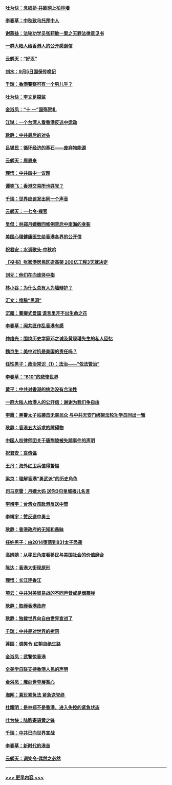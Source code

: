 #### [吐为快：念奴娇‧共匪网上柏林墙](../pages/nsc993/n11519122.md?t=09131600) 
#### [李春草：中秋致乌托邦中人](../pages/nsc993/n11518776.md?t=09131600) 
#### [谢燕益：法轮功学员张莉敏一案之无罪法律意见书](../pages/nsc993/n11517600.md?t=09131600) 
#### [一群大陆人给香港人的公开感谢信](../pages/nsc993/n11514797.md?t=09131600) 
#### [云鹤天：“好汉”](../pages/nsc993/n11513536.md?t=09131600) 
#### [刘水：9月5日国保传唤记](../pages/nsc993/n11513460.md?t=09131600) 
#### [千瑞：香港警察可有一个男儿乎？](../pages/nsc993/n11513109.md?t=09131600) 
#### [吐为快：李文足探监](../pages/nsc993/n11509622.md?t=09131600) 
#### [金浴凤：“十‧一”国殇贺礼](../pages/nsc993/n11509593.md?t=09131600) 
#### [江琳：一个台湾人看香港反送中运动](../pages/nsc993/n11509211.md?t=09131600) 
#### [耿静：中共最后的对头](../pages/nsc993/n11508308.md?t=09131600) 
#### [吕锡民：循环经济的基石——废弃物能源](../pages/nsc993/n11508212.md?t=09131600) 
#### [云鹤天：周恩来](../pages/nsc993/n11508055.md?t=09131600) 
#### [理悟：中共四中一议题](../pages/nsc993/n11507782.md?t=09131600) 
#### [谭笑飞：香港交易所也姓党？](../pages/nsc993/n11507753.md?t=09131600) 
#### [千瑞：世界应该发出同一个声音](../pages/nsc993/n11507290.md?t=09131600) 
#### [云鹤天：一七令‧裸官](../pages/nsc993/n11507177.md?t=09131600) 
#### [吴侃：林郑月娥撤回修例背后中南海的身影](../pages/nsc993/n11506876.md?t=09131600) 
#### [美国心理健康医生给香港各界的公开信](../pages/nsc993/n11506809.md?t=09131600) 
#### [祝君安：水调歌头‧中秋吟](../pages/nsc993/n11506758.md?t=09131600) 
#### [【投书】张家港居民区造高架 200亿工程3天就决定](../pages/nsc993/n11506682.md?t=09131600) 
#### [刘元：他们在向谁竖中指](../pages/nsc993/n11505384.md?t=09131600) 
#### [林小谷：为什么总有人为墙辩护？](../pages/nsc993/n11505226.md?t=09131600) 
#### [汇文：维稳“黑洞”](../pages/nsc993/n11504347.md?t=09131600) 
#### [沉雁：董卿式爱国 谎言里开不出生命之花](../pages/nsc993/n11503215.md?t=09131600) 
#### [李春草：闻共匪作乱香港有感](../pages/nsc993/n11503072.md?t=09131600) 
#### [仲维光：围绕历史学家邓之诚及黄现璠先生的私人回忆](../pages/nsc993/n11501330.md?t=09131600) 
#### [魏京生：美中对抗是美国的责任吗？](../pages/nsc993/n11500723.md?t=09131600) 
#### [任性男子：政治常识（1）：法治——“依法管治”](../pages/nsc993/n11500791.md?t=09131600) 
#### [李春草：“610”的悲惨世界](../pages/nsc993/n11501141.md?t=09131600) 
#### [黄平：中共对香港的统治没有合法性](../pages/nsc993/n11499473.md?t=09131600) 
#### [一群大陆人给港人的公开信：谢谢为我们争自由](../pages/nsc993/n11500402.md?t=09131600) 
#### [李霞：黑警太子站袭击无辜民众 与中共天安门绑架法轮功学员同出一辙](../pages/nsc993/n11499805.md?t=09131600) 
#### [耿静：香港五大诉求的障碍物](../pages/nsc993/n11497578.md?t=09131600) 
#### [中国人权律师团关于唐荆陵被失踪事件的声明](../pages/nsc993/n11500014.md?t=09131600) 
#### [祝君安：哀傀儡](../pages/nsc993/n11499776.md?t=09131600) 
#### [王丹：海外红卫兵值得警惕](../pages/nsc993/n11498138.md?t=09131600) 
#### [梁京：理解香港“勇武派”的历史角色](../pages/nsc993/n11498006.md?t=09131600) 
#### [司马京雷：月娥大妈  送你3句皇城根儿名言](../pages/nsc993/n11497885.md?t=09131600) 
#### [李靖宇：台湾女孩赴港反送中赞](../pages/nsc993/n11497721.md?t=09131600) 
#### [李靖宇：赞反送中勇士](../pages/nsc993/n11497452.md?t=09131600) 
#### [耿静：香港政府的无知和愚昧](../pages/nsc993/n11494238.md?t=09131600) 
#### [任姓男子：由2014堕落到831太子恐袭](../pages/nsc993/n11496683.md?t=09131600) 
#### [高婧婧：从移民角度看移民与美国社会的价值磨合](../pages/nsc993/n11495757.md?t=09131600) 
#### [陈达：香港大街现原形 ](../pages/nsc993/n11495441.md?t=09131600) 
#### [理悟：长江连香江](../pages/nsc993/n11495377.md?t=09131600) 
#### [项云：中共对美贸易战的不同声音或是烟幕弹](../pages/nsc993/n11494929.md?t=09131600) 
#### [耿静：取缔香港政府](../pages/nsc993/n11494218.md?t=09131600) 
#### [耿静：独裁世界向自由世界宣战了](../pages/nsc993/n11494190.md?t=09131600) 
#### [千瑞：中共是对世界的拷问](../pages/nsc993/n11493021.md?t=09131600) 
#### [莲园：调笑令‧红朝自绝生路](../pages/nsc993/n11493011.md?t=09131600) 
#### [金浴凤：武警惊香港](../pages/nsc993/n11492994.md?t=09131600) 
#### [全美学自联支持香港人民的声明](../pages/nsc993/n11492630.md?t=09131600) 
#### [金浴凤：魔向世界展畜心](../pages/nsc993/n11492599.md?t=09131600) 
#### [海网：真玩紧急法 紧急送党终 ](../pages/nsc993/n11492535.md?t=09131600) 
#### [杜耀明：是林郑不是香港，进入失控的紧急状态](../pages/nsc993/n11491420.md?t=09131600) 
#### [吐为快：陆胞寄语黄之锋](../pages/nsc993/n11491117.md?t=09131600) 
#### [千瑞：中共已向世界宣战](../pages/nsc993/n11490123.md?t=09131600) 
#### [李春草：新时代的港首](../pages/nsc993/n11489864.md?t=09131600) 
#### [云鹤天：调笑令·偶然之必然](../pages/nsc993/n11489701.md?t=09131600) 

----
#### [ >>> 更早内容 <<< ](../indexes/nsc993-earlier.md)
